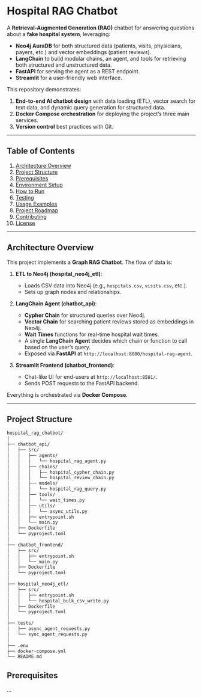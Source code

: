# Hospital RAG Chatbot

A **Retrieval-Augmented Generation (RAG)** chatbot for answering questions about a **fake hospital system**, leveraging:
- **Neo4j AuraDB** for both structured data (patients, visits, physicians, payers, etc.) and vector embeddings (patient reviews).
- **LangChain** to build modular chains, an agent, and tools for retrieving both structured and unstructured data.
- **FastAPI** for serving the agent as a REST endpoint.
- **Streamlit** for a user-friendly web interface.

This repository demonstrates:
1. **End-to-end AI chatbot design** with data loading (ETL), vector search for text data, and dynamic query generation for structured data.
2. **Docker Compose orchestration** for deploying the project’s three main services.
3. **Version control** best practices with Git.

---

## Table of Contents

1. [Architecture Overview](#architecture-overview)  
2. [Project Structure](#project-structure)  
3. [Prerequisites](#prerequisites)  
4. [Environment Setup](#environment-setup)  
5. [How to Run](#how-to-run)  
6. [Testing](#testing)  
7. [Usage Examples](#usage-examples)  
8. [Project Roadmap](#project-roadmap)  
9. [Contributing](#contributing)  
10. [License](#license)

---

## Architecture Overview

This project implements a **Graph RAG Chatbot**. The flow of data is:

1. **ETL to Neo4j (hospital_neo4j_etl)**:
   - Loads CSV data into Neo4j (e.g., `hospitals.csv`, `visits.csv`, etc.).
   - Sets up graph nodes and relationships.

2. **LangChain Agent (chatbot_api)**:
   - **Cypher Chain** for structured queries over Neo4j.
   - **Vector Chain** for searching patient reviews stored as embeddings in Neo4j.
   - **Wait Times** functions for real-time hospital wait times.
   - A single **LangChain Agent** decides which chain or function to call based on the user’s query.
   - Exposed via **FastAPI** at `http://localhost:8000/hospital-rag-agent`.

3. **Streamlit Frontend (chatbot_frontend)**:
   - Chat-like UI for end-users at `http://localhost:8501/`.
   - Sends POST requests to the FastAPI backend.

Everything is orchestrated via **Docker Compose**.

---

## Project Structure

```bash
hospital_rag_chatbot/
│
├── chatbot_api/
│   ├── src/
│   │   ├── agents/
│   │   │   └── hospital_rag_agent.py
│   │   ├── chains/
│   │   │   ├── hospital_cypher_chain.py
│   │   │   └── hospital_review_chain.py
│   │   ├── models/
│   │   │   └── hospital_rag_query.py
│   │   ├── tools/
│   │   │   └── wait_times.py
│   │   ├── utils/
│   │   │   └── async_utils.py
│   │   ├── entrypoint.sh
│   │   └── main.py
│   ├── Dockerfile
│   └── pyproject.toml
│
├── chatbot_frontend/
│   ├── src/
│   │   ├── entrypoint.sh
│   │   └── main.py
│   ├── Dockerfile
│   └── pyproject.toml
│
├── hospital_neo4j_etl/
│   ├── src/
│   │   ├── entrypoint.sh
│   │   └── hospital_bulk_csv_write.py
│   ├── Dockerfile
│   └── pyproject.toml
│
├── tests/
│   ├── async_agent_requests.py
│   └── sync_agent_requests.py
│
├── .env
├── docker-compose.yml
└── README.md
```

## Prerequisites
...